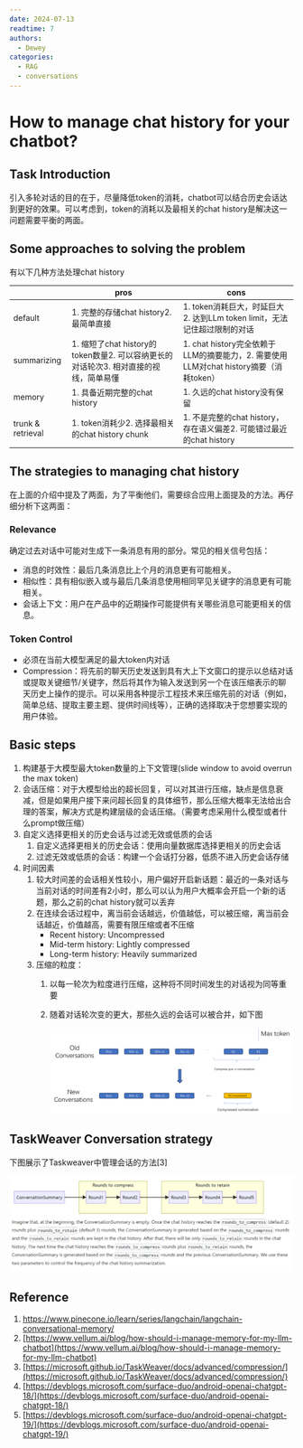 ```yaml
---
date: 2024-07-13 
readtime: 7
authors:
  - Dewey
categories:
  - RAG
  - conversations
---
```


# How to manage chat history for your chatbot?

## Task Introduction

引入多轮对话的目的在于，尽量降低token的消耗，chatbot可以结合历史会话达到更好的效果。可以考虑到，token的消耗以及最相关的chat history是解决这一问题需要平衡的两面。

## Some approaches to solving the problem

有以下几种方法处理chat history

|  | pros | cons |
| --- | --- | --- |
| default | 1. 完整的存储chat history2. 最简单直接 | 1. token消耗巨大，时延巨大2. 达到LLm token limit，无法记住超过限制的对话 |
| summarizing | 1. 缩短了chat history的token数量2. 可以容纳更长的对话轮次3. 相对直接的视线，简单易懂 | 1. chat history完全依赖于LLM的摘要能力，2. 需要使用LLM对chat history摘要（消耗token） |
| memory | 1. 具备近期完整的chat history | 1. 久远的chat history没有保留 |
| trunk & retrieval | 1. token消耗少2. 选择最相关的chat history chunk | 1. 不是完整的chat history，存在语义偏差2. 可能错过最近的chat history |

<!-- more -->

## The strategies to managing chat history

在上面的介绍中提及了两面，为了平衡他们，需要综合应用上面提及的方法。再仔细分析下这两面：

### Relevance

确定过去对话中可能对生成下一条消息有用的部分。常见的相关信号包括：

- 消息的时效性：最后几条消息比上个月的消息更有可能相关。
- 相似性：具有相似嵌入或与最后几条消息使用相同罕见关键字的消息更有可能相关。
- 会话上下文：用户在产品中的近期操作可能提供有关哪些消息可能更相关的信息。

### Token Control

- 必须在当前大模型满足的最大token内对话
- Compression：将先前的聊天历史发送到具有大上下文窗口的提示以总结对话或提取关键细节/关键字，然后将其作为输入发送到另一个在该压缩表示的聊天历史上操作的提示。可以采用各种提示工程技术来压缩先前的对话（例如，简单总结、提取主要主题、提供时间线等），正确的选择取决于您想要实现的用户体验。

## Basic steps

1. 构建基于大模型最大token数量的上下文管理(slide window to avoid overrun the max token)
2. 会话压缩：对于大模型给出的超长回复，可以对其进行压缩，缺点是信息衰减，但是如果用户接下来问超长回复的具体细节，那么压缩大概率无法给出合理的答案，解决方式是构建层级的会话压缩。（需要考虑采用什么模型或者什么prompt做压缩）
3. 自定义选择更相关的历史会话与过滤无效或低质的会话
    1. 自定义选择更相关的历史会话：使用向量数据库选择更相关的历史会话
    2. 过滤无效或低质的会话：构建一个会话打分器，低质不进入历史会话存储
4. 时间因素
    1. 较大时间差的会话相关性较小，用户偏好开启新话题：最近的一条对话与当前对话的时间差有2小时，那么可以认为用户大概率会开启一个新的话题，那么之前的chat history就可以丢弃
    2. 在连续会话过程中，离当前会话越远，价值越低，可以被压缩，离当前会话越近，价值越高，需要有限压缩或者不压缩
        - Recent history: Uncompressed
        - Mid-term history: Lightly compressed
        - Long-term history: Heavily summarized
    3. 压缩的粒度：
        1. 以每一轮次为粒度进行压缩，这种将不同时间发生的对话视为同等重要
        2. 随着对话轮次变的更大，那些久远的会话可以被合并，如下图
            
            ![chat conversations.png](manage_conversations/chat_conversations.png)
            

## TaskWeaver Conversation strategy

下图展示了Taskweaver中管理会话的方法[3]

![taskweaver.PNG](manage_conversations/taskweaver.png)

## Reference

1. https://www.pinecone.io/learn/series/langchain/langchain-conversational-memory/
2. [https://www.vellum.ai/blog/how-should-i-manage-memory-for-my-llm-chatbot](https://www.vellum.ai/blog/how-should-i-manage-memory-for-my-llm-chatbot)
3. [https://microsoft.github.io/TaskWeaver/docs/advanced/compression/](https://microsoft.github.io/TaskWeaver/docs/advanced/compression/)
4. [https://devblogs.microsoft.com/surface-duo/android-openai-chatgpt-18/](https://devblogs.microsoft.com/surface-duo/android-openai-chatgpt-18/)
5. [https://devblogs.microsoft.com/surface-duo/android-openai-chatgpt-19/](https://devblogs.microsoft.com/surface-duo/android-openai-chatgpt-19/)